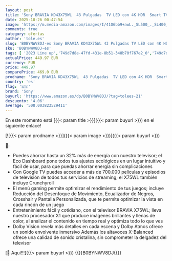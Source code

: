 ```yaml
---
layout: post
title: 'Sony BRAVIA KD43X75WL  43 Pulgadas  TV LED con 4K HDR  Smart TV Google  Procesador X1  Eco Pack  Asistentes de Voz  Bravia Core  Marco Fino'
date: 2025-10-26 00:47:54
image: 'https://m.media-amazon.com/images/I/41O6bb9+awL._SL500_._SL400_.jpg'
comments: true
category: ofertas
author: 'tole.es'
slug: 'B0BYNWV8DJ-es Sony BRAVIA KD43X75WL 43 Pulgadas TV LED con 4K HDR Smart...'
sku: 'B0BYNWV8DJ-es'
tags: [ '2023 Line up','749d7d8e-47fd-431e-8b51-348b70f767e2_0','749d7d8e-47fd-431e-8b51-348b70f767e2_301','749d7d8e-47fd-431e-8b51-348b70f767e2_3401','749d7d8e-47fd-431e-8b51-348b70f767e2_401','749d7d8e-47fd-431e-8b51-348b70f767e2_6901','749d7d8e-47fd-431e-8b51-348b70f767e2_8501','< 50"','Arborist Merchandising Root','CML-Tech','Electrónica','Gaming TVs','Self Service','Special Features Stores','TV, vídeo y home cinema','Televisores','Top Brands Tech Selection','Top Brands Tech TVs','smart','sony','tv','🇪🇸', ]
actualPrice: 449.97 EUR
currency: EUR
price: 449.97
comparePrice: 469.0 EUR
prodname: 'Sony BRAVIA KD43X75WL  43 Pulgadas  TV LED con 4K HDR  Smart TV Google  Procesador X1  Eco Pack  Asistentes de Voz  Bravia Core  Marco Fino'
country: 'es'
flag: '🇪🇸'
brand: 'Sony'
buyurl: 'https://www.amazon.es/dp/B0BYNWV8DJ/?tag=tolees-21'
descuento: '4.06'
average: '508.003823529411'
---
```


En este momento está [{{< param title >}}]({{< param buyurl >}}) en el siguiente enlace!

[![{{< param prodname >}}]({{< param image >}})]({{< param buyurl >}})

🔎:

- Puedes ahorrar hasta un 32% más de energía con nuestro televisor; el Eco Dashboard pone todos tus ajustes ecológicos en un lugar intuitivo y fácil de usar, para que puedas ahorrar energía sin complicaciones
- Con Google TV puedes acceder a más de 700.000 películas y episodios de televisión de todos tus servicios de streaming; el X75WL también incluye Crunchyroll
- El menú gaming permite optimizar el rendimiento de tus juegos; incluye Reducción del Desenfoque de Movimiento, Ecualizador de Negros, Crosshair y Pantalla Personalizada, que te permite optimizar la vista en cada rincón de un juego
- Entretenimiento fácil y cotidiano, con el televisor BRAVIA X75WL; lleva nuestro procesador X1 que produce imágenes brillantes y llenas de color, al analizar el contenido en tiempo real y optimiza todo lo que ves
- Dolby Vision revela más detalles en cada escena y Dolby Atmos ofrece un sonido envolvente inmersivo Además los altavoces X-Balanced ofrece una calidad de sonido cristalina, sin comprometer la delgadez del televisor

[🛒 Aquí!!!]({{< param buyurl >}})
{{<world>}}B0BYNWV8DJ{{</world>}}
